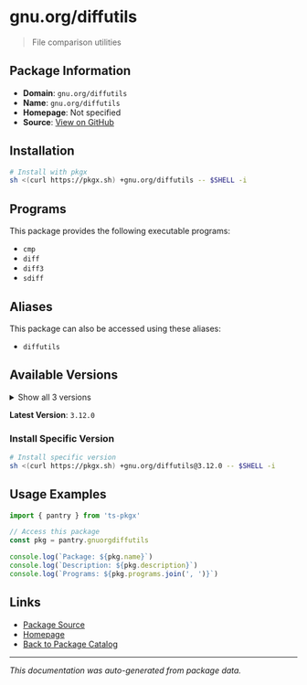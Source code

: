 # gnu.org/diffutils

> File comparison utilities

## Package Information

- **Domain**: `gnu.org/diffutils`
- **Name**: `gnu.org/diffutils`
- **Homepage**: Not specified
- **Source**: [View on GitHub](https://github.com/pkgxdev/pantry/tree/main/projects/gnu.org/diffutils/package.yml)

## Installation

```bash
# Install with pkgx
sh <(curl https://pkgx.sh) +gnu.org/diffutils -- $SHELL -i
```

## Programs

This package provides the following executable programs:

- `cmp`
- `diff`
- `diff3`
- `sdiff`

## Aliases

This package can also be accessed using these aliases:

- `diffutils`

## Available Versions

<details>
<summary>Show all 3 versions</summary>

- `3.12.0`, `3.11.0`, `3.2.0`

</details>

**Latest Version**: `3.12.0`

### Install Specific Version

```bash
# Install specific version
sh <(curl https://pkgx.sh) +gnu.org/diffutils@3.12.0 -- $SHELL -i
```

## Usage Examples

```typescript
import { pantry } from 'ts-pkgx'

// Access this package
const pkg = pantry.gnuorgdiffutils

console.log(`Package: ${pkg.name}`)
console.log(`Description: ${pkg.description}`)
console.log(`Programs: ${pkg.programs.join(', ')}`)
```

## Links

- [Package Source](https://github.com/pkgxdev/pantry/tree/main/projects/gnu.org/diffutils/package.yml)
- [Homepage](#)
- [Back to Package Catalog](../package-catalog.md)

---

*This documentation was auto-generated from package data.*
